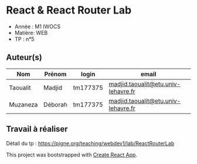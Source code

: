 # React & React Router Lab

- Année : M1 IWOCS
- Matière: WEB
- TP : n°5

## Auteur(s)

|Nom|Prénom|login|email|
|--|--|--|--|
| Taoualit | Madjid | tm177375 | madjid.taoualit@etu.univ-lehavre.fr |
| Muzaneza | Déborah | tm177375 | madjid.taoualit@etu.univ-lehavre.fr |

## Travail à réaliser

Détail du tp : <https://pigne.org/teaching/webdev1/lab/ReactRouterLab>


This project was bootstrapped with [Create React App](https://github.com/facebook/create-react-app).

